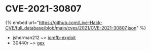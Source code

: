 # CVE-2021-30807
{% embed url="https://github.com/Live-Hack-CVE/full_database/blob/main/cves/2021/CVE-2021-30807.json" %}

* jsherman212 ~> [iomfb-exploit](https://www.alice-snow.ru/2021/database/cve-2021-30807/iomfb-exploit-jsherman212)
* 30440r ~> [gex](https://www.alice-snow.ru/2021/database/cve-2021-30807/gex-30440r)